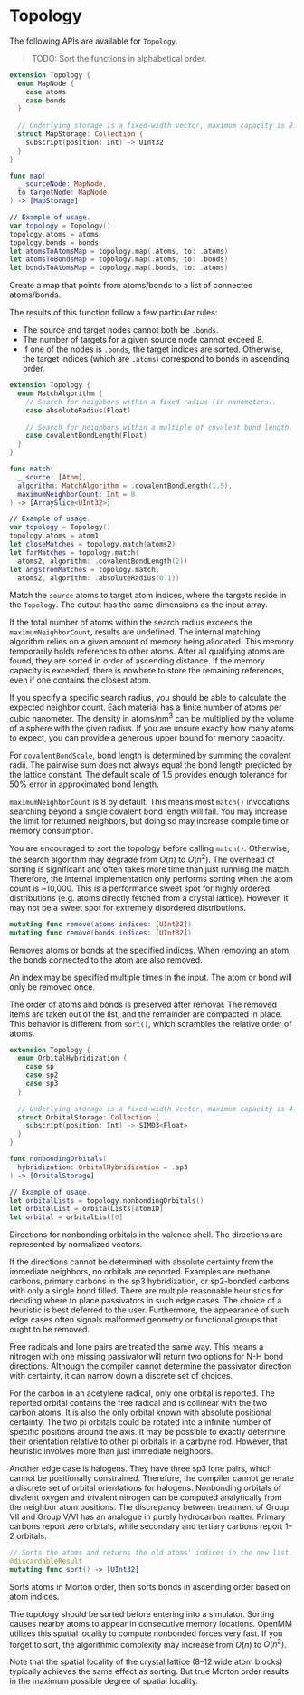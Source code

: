 # Topology

The following APIs are available for `Topology`.

> TODO: Sort the functions in alphabetical order.

```swift
extension Topology {
  enum MapNode {
    case atoms
    case bonds
  }
  
  // Underlying storage is a fixed-width vector, maximum capacity is 8.
  struct MapStorage: Collection {
    subscript(position: Int) -> UInt32
  }
}

func map(
  _ sourceNode: MapNode,
  to targetNode: MapNode
) -> [MapStorage]

// Example of usage.
var topology = Topology()
topology.atoms = atoms
topology.bonds = bonds
let atomsToAtomsMap = topology.map(.atoms, to: .atoms)
let atomsToBondsMap = topology.map(.atoms, to: .bonds)
let bondsToAtomsMap = topology.map(.bonds, to: .atoms)
```

Create a map that points from atoms/bonds to a list of connected atoms/bonds.

The results of this function follow a few particular rules:
- The source and target nodes cannot both be `.bonds`.
- The number of targets for a given source node cannot exceed 8.
- If one of the nodes is `.bonds`, the target indices are sorted. Otherwise, the target indices (which are `.atoms`) correspond to bonds in ascending order.

```swift
extension Topology {
  enum MatchAlgorithm {
    // Search for neighbors within a fixed radius (in nanometers).
    case absoluteRadius(Float)
    
    // Search for neighbors within a multiple of covalent bond length.
    case covalentBondLength(Float)
  }
}

func match(
  _ source: [Atom], 
  algorithm: MatchAlgorithm = .covalentBondLength(1.5),
  maximumNeighborCount: Int = 8
) -> [ArraySlice<UInt32>]

// Example of usage.
var topology = Topology()
topology.atoms = atom1
let closeMatches = topology.match(atoms2)
let farMatches = topology.match(
  atoms2, algorithm: .covalentBondLength(2))
let angstromMatches = topology.match(
  atoms2, algorithm: .absoluteRadius(0.1))
```

Match the `source` atoms to target atom indices, where the targets reside in the `Topology`. The output has the same dimensions as the input array.

If the total number of atoms within the search radius exceeds the `maximumNeighborCount`, results are undefined. The internal matching algorithm relies on a given amount of memory being allocated. This memory temporarily holds references to other atoms. After all qualifying atoms are found, they are sorted in order of ascending distance. If the memory capacity is exceeded, there is nowhere to store the remaining references, even if one contains the closest atom.

If you specify a specific search radius, you should be able to calculate the expected neighbor count. Each material has a finite number of atoms per cubic nanometer. The density in atoms/nm<sup>3</sup> can be multiplied by the volume of a sphere with the given radius. If you are unsure exactly how many atoms to expect, you can provide a generous upper bound for memory capacity.

For `covalentBondScale`, bond length is determined by summing the covalent radii. The pairwise sum does not always equal the bond length predicted by the lattice constant. The default scale of 1.5 provides enough tolerance for 50% error in approximated bond length.

`maximumNeighborCount` is 8 by default. This means most `match()` invocations searching beyond a single covalent bond length will fail. You may increase the limit for returned neighbors, but doing so may increase compile time or memory consumption.

You are encouraged to sort the topology before calling `match()`. Otherwise, the search algorithm may degrade from $O(n)$ to $O(n^2)$. The overhead of sorting is significant and often takes more time than just running the match. Therefore, the internal implementation only performs sorting when the atom count is ~10,000. This is a performance sweet spot for highly ordered distributions (e.g. atoms directly fetched from a crystal lattice). However, it may not be a sweet spot for extremely disordered distributions.

```swift
mutating func remove(atoms indices: [UInt32])
mutating func remove(bonds indices: [UInt32])
```

Removes atoms or bonds at the specified indices. When removing an atom, the bonds connected to the atom are also removed.

An index may be specified multiple times in the input. The atom or bond will only be removed once.

The order of atoms and bonds is preserved after removal. The removed items are taken out of the list, and the remainder are compacted in place. This behavior is different from `sort()`, which scrambles the relative order of atoms.

```swift
extension Topology {
  enum OrbitalHybridization {
    case sp
    case sp2
    case sp3
  }
  
  // Underlying storage is a fixed-width vector, maximum capacity is 4.
  struct OrbitalStorage: Collection {
    subscript(position: Int) -> SIMD3<Float>
  }
}

func nonbondingOrbitals(
  hybridization: OrbitalHybridization = .sp3
) -> [OrbitalStorage]

// Example of usage.
let orbitalLists = topology.nonbondingOrbitals()
let orbitalList = orbitalLists[atomID]
let orbital = orbitalList[0]
```

Directions for nonbonding orbitals in the valence shell. The directions are represented by normalized vectors.

If the directions cannot be determined with absolute certainty from the immediate neighbors, no orbitals are reported. Examples are methane carbons, primary carbons in the sp3 hybridization, or sp2-bonded carbons with only a single bond filled. There are multiple reasonable heuristics for deciding where to place passivators in such edge cases. The choice of a heuristic is best deferred to the user. Furthermore, the appearance of such edge cases often signals malformed geometry or functional groups that ought to be removed.

Free radicals and lone pairs are treated the same way. This means a nitrogen with one missing passivator will return two options for N-H bond directions. Although the compiler cannot determine the passivator direction with certainty, it can narrow down a discrete set of choices.

For the carbon in an acetylene radical, only one orbital is reported. The reported orbital contains the free radical and is collinear with the two carbon atoms. It is also the only orbital known with absolute positional certainty. The two pi orbitals could be rotated into a infinite number of specific positions around the axis. It may be possible to exactly determine their orientation relative to other pi orbitals in a carbyne rod. However, that heuristic involves more than just immediate neighbors.

Another edge case is halogens. They have three sp3 lone pairs, which cannot be positionally constrained. Therefore, the compiler cannot generate a discrete set of orbital orientations for halogens.  Nonbonding orbitals of divalent oxygen and trivalent nitrogen can be computed analytically from the neighbor atom positions. The discrepancy between treatment of Group VII and Group V/VI has an analogue in purely hydrocarbon matter. Primary carbons report zero orbitals, while secondary and tertiary carbons report 1&ndash;2 orbitals.

```swift
// Sorts the atoms and returns the old atoms' indices in the new list.
@discardableResult
mutating func sort() -> [UInt32]
```

Sorts atoms in Morton order, then sorts bonds in ascending order based on atom indices.

The topology should be sorted before entering into a simulator. Sorting causes nearby atoms to appear in consecutive memory locations. OpenMM utilizes this spatial locality to compute nonbonded forces very fast. If you forget to sort, the algorithmic complexity may increase from $O(n)$ to $O(n^2)$.

Note that the spatial locality of the crystal lattice (8&ndash;12 wide atom blocks) typically achieves the same effect as sorting. But true Morton order results in the maximum possible degree of spatial locality.
